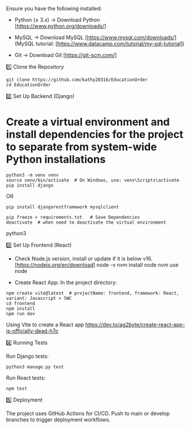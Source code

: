 Ensure you have the following installed:​​ 

* Python (≥ 3.x) → Download Python [https://www.python.org/downloads/]



* MySQL → Download MySQL [https://www.mysql.com/downloads/] (MySQL tutorial: [https://www.datacamp.com/tutorial/my-sql-tutorial])

* Git → Download Git [https://git-scm.com/]

1️⃣ Clone the Repository
```
git clone https://github.com/kathy20316/EducationOrder
cd EducationOrder
```

2️⃣ Set Up Backend (Django)

# Create a virtual environment and install dependencies for the project to separate from system-wide Python installations
```
python3 -m venv venv
source venv/bin/activate  # On Windows, use: venv\Scripts\activate
pip install django
```
OR 
```
pip install djangorestframework mysqlclient
```
```
pip freeze > requirements.txt   # Save Dependencies
deactivate  # when need to deactivate the virtual environment
```
python3 <filename>


3️⃣ Set Up Frontend (React)

* Check Node.js version, install or update if it is below v16. [https://nodejs.org/en/download]
node -v
nvm install node
nvm use node

* Create React App:
In the project directory:
```
npm create vite@latest  # projectName: frontend, framework: React, variant: Javascript + SWC
cd frontend
npm install
npm run dev
```
Using Vite to create a React app
https://dev.to/ag2byte/create-react-app-is-officially-dead-h7o 

4️⃣ Running Tests

Run Django tests:
```
python3 manage.py test
```

Run React tests:
```
npm test
```

5️⃣ Deployment

The project uses GitHub Actions for CI/CD.
Push to main or develop branches to trigger deployment workflows.​​
